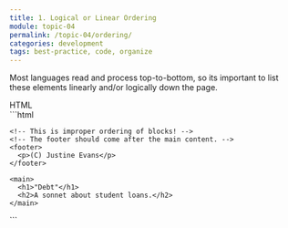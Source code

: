 ```yaml
---
title: 1. Logical or Linear Ordering
module: topic-04
permalink: /topic-04/ordering/
categories: development
tags: best-practice, code, organize
---
```


<div class="divider-heading"></div>

Most languages read and process top-to-bottom, so its important to list these elements linearly and/or logically down the page.


<div id="code-heading">HTML</div>
```html
<!DOCTYPE html>

<html>
  <body>

    <!-- This is improper ordering of blocks! -->
    <!-- The footer should come after the main content. -->
    <footer>
      <p>(C) Justine Evans</p>
    </footer>

    <main>
      <h1>"Debt"</h1>
      <h2>A sonnet about student loans.</h2>
    </main>

  </body>
</html>
```
